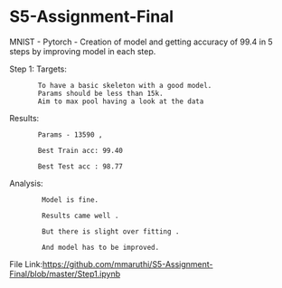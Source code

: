 # S5-Assignment-Final

MNIST - Pytorch - Creation of model and getting accuracy of 99.4 in 5 steps by improving model in each step.

Step 1:
Targets:   

           To have a basic skeleton with a good model.
           Params should be less than 15k. 
           Aim to max pool having a look at the data 
           
Results:   
           
           Params - 13590 ,  
           
           Best Train acc: 99.40 
           
           Best Test acc : 98.77
           
Analysis:   
            
            Model is fine.  
            
            Results came well . 
            
            But there is slight over fitting . 
            
            And model has to be improved.
            
File Link:https://github.com/mmaruthi/S5-Assignment-Final/blob/master/Step1.ipynb
